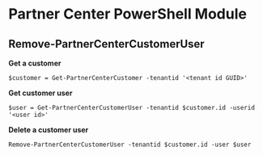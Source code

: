 # Partner Center PowerShell Module #

## Remove-PartnerCenterCustomerUser ##

**Get a customer**

    $customer = Get-PartnerCenterCustomer -tenantid '<tenant id GUID>'

**Get customer user**

    $user = Get-PartnerCenterCustomerUser -tenantid $customer.id -userid '<user id>'

**Delete a customer user**

    Remove-PartnerCenterCustomerUser -tenantid $customer.id -user $user
